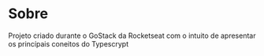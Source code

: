 # Sobre
Projeto criado durante o GoStack da Rocketseat com o intuito de apresentar os princípais coneitos do Typescrypt

